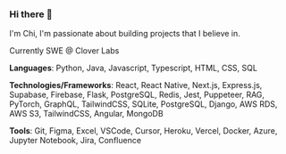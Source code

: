 ### Hi there 👋

 I'm Chi, I'm passionate about building projects that I believe in.

 Currently SWE @ Clover Labs
    
**Languages**: Python, Java, Javascript, Typescript, HTML, CSS, SQL

**Technologies/Frameworks**: React, React Native, Next.js, Express.js, Supabase, Firebase, Flask, PostgreSQL, Redis, Jest, Puppeteer, RAG, PyTorch, GraphQL, TailwindCSS, SQLite, PostgreSQL, Django, AWS RDS, AWS S3, TailwindCSS, Angular, MongoDB

**Tools**:  Git, Figma, Excel, VSCode, Cursor, Heroku, Vercel, Docker, Azure, Jupyter Notebook, Jira, Confluence
  

  
<!--
**qimcis/qimcis** is a ✨ _special_ ✨ repository because its `README.md` (this file) appears on your GitHub profile.

Here are some ideas to get you started:

- 🔭 I’m currently working on ...
- 🌱 I’m currently learning ...
- 👯 I’m looking to collaborate on ...
- 🤔 I’m looking for help with ...
- 💬 Ask me about ...
- 📫 How to reach me: ...
- 😄 Pronouns: ...
- ⚡ Fun fact: ...
-->
